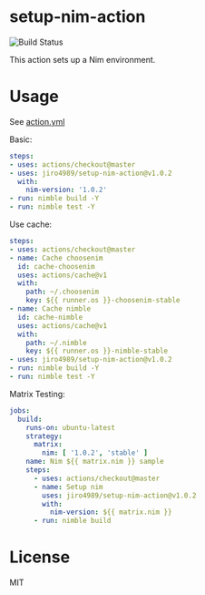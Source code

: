 # setup-nim-action

![Build Status](https://github.com/jiro4989/setup-nim-action/workflows/build/badge.svg)

This action sets up a Nim environment.

# Usage

See [action.yml](action.yml)

Basic:
```yaml
steps:
- uses: actions/checkout@master
- uses: jiro4989/setup-nim-action@v1.0.2
  with:
    nim-version: '1.0.2'
- run: nimble build -Y
- run: nimble test -Y
```

Use cache:
```yaml
steps:
- uses: actions/checkout@master
- name: Cache choosenim
  id: cache-choosenim
  uses: actions/cache@v1
  with:
    path: ~/.choosenim
    key: ${{ runner.os }}-choosenim-stable
- name: Cache nimble
  id: cache-nimble
  uses: actions/cache@v1
  with:
    path: ~/.nimble
    key: ${{ runner.os }}-nimble-stable
- uses: jiro4989/setup-nim-action@v1.0.2
- run: nimble build -Y
- run: nimble test -Y
```

Matrix Testing:
```yaml
jobs:
  build:
    runs-on: ubuntu-latest
    strategy:
      matrix:
        nim: [ '1.0.2', 'stable' ]
    name: Nim ${{ matrix.nim }} sample
    steps:
      - uses: actions/checkout@master
      - name: Setup nim
        uses: jiro4989/setup-nim-action@v1.0.2
        with:
          nim-version: ${{ matrix.nim }}
      - run: nimble build
```

# License

MIT
